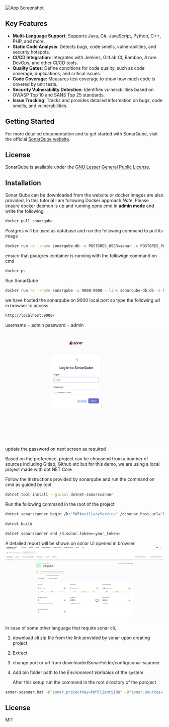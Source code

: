 ![App Screenshot](https://lh3.googleusercontent.com/Gzn87UteQMOjYLVJd5MzPtve0lVx2UZEfzuWUqQQXorj0rpZmwNA41sho_idBjx8n47mWwvQCReX-ZyN1fyUYw)

## Key Features

- **Multi-Language Support**: Supports Java, C#, JavaScript, Python, C++, PHP, and more.
- **Static Code Analysis**: Detects bugs, code smells, vulnerabilities, and security hotspots.
- **CI/CD Integration**: Integrates with Jenkins, GitLab CI, Bamboo, Azure DevOps, and other CI/CD tools.
- **Quality Gates**: Define conditions for code quality, such as code coverage, duplications, and critical issues.
- **Code Coverage**: Measures test coverage to show how much code is covered by unit tests.
- **Security Vulnerability Detection**: Identifies vulnerabilities based on OWASP Top 10 and SANS Top 25 standards.
- **Issue Tracking**: Tracks and provides detailed information on bugs, code smells, and vulnerabilities.

## Getting Started

For more detailed documentation and to get started with SonarQube, visit the official [SonarQube website](https://www.sonarqube.org/).

## License

SonarQube is available under the [GNU Lesser General Public License](https://www.gnu.org/licenses/lgpl-3.0.html).

## Installation

Sonar Qube can be downloaded from the website or docker images are also provided, In this tutorial
I am following Docker approach
*Note*: Please ensure docker daemon is up and running
opne cmd in **admin mode** and write the following
```sh
docker pull sonarqube
```

Postgres will be used as database and run the following command to pull its image

```sh
docker run -d --name sonarqube-db -e POSTGRES_USER=sonar -e POSTGRES_PASSWORD=sonar -e POSTGRES_DB=sonarqube postgres:alpine
```

ensure that psotgres container is running with the followign command on cmd
```bash
docker ps
```

Run SonarQube 
```bash
docker run -d --name sonarqube -p 9000:9000 --link sonarqube-db:db -e SONAR_JDBC_URL=jdbc:postgresql://db:5432/sonarqube -e SONAR_JDBC_USERNAME=sonar -e SONAR_JDBC_PASSWORD=sonar sonarqube
```

we have hosted the sonarqube on 9000 local port so type the following url in browser to access

```bash
http://localhost:9000/
```
username = admin
password = admin
![App Screenshot](https://github.com/talha469/Documentation/blob/main/Common/Media/SonarLogInScreen.png?raw=true)

update the password on next screen as required

Based on the preference, project can be choosend from a number of sources including Gitlab, Github etc
but for this demo, we are using a local project made with dot NET Core

Follow the instructions provided by sonarqube and run the command on cmd as guided by tool

```bash
dotnet tool install --global dotnet-sonarscanner
```

Run the following command in the root of the project
```bash
dotnet sonarscanner begin /k:"PWPAuxiliaryService" /d:sonar.host.url="http://localhost:9000"  /d:sonar.token=<your_token>
```

```bash
dotnet build
```

```bash
dotnet sonarscanner end /d:sonar.token=<your_token>
```

A detailed report will be shown on sonar UI opened in browser
![App Screenshot](https://github.com/talha469/Documentation/blob/main/Common/Media/sonarDetailedReport.png?raw=true)

In case of some other language that require sonar cli,
1) download cli zip file from the link provided by sonar upon creating project
2) Extract 
3) change port or url from downloadedSonarFolder/config/sonar-scanner
4) Add bin folder path to the *Environment Variables* of the system

   After this setup run the command in the root directory of the poroject
   
```bash
sonar-scanner.bat -D"sonar.projectKey=PWPClientSide" -D"sonar.sources=." -D"sonar.host.url=http://localhost:9000" -D"sonar.token=<your_token>"
```
## License

MIT
